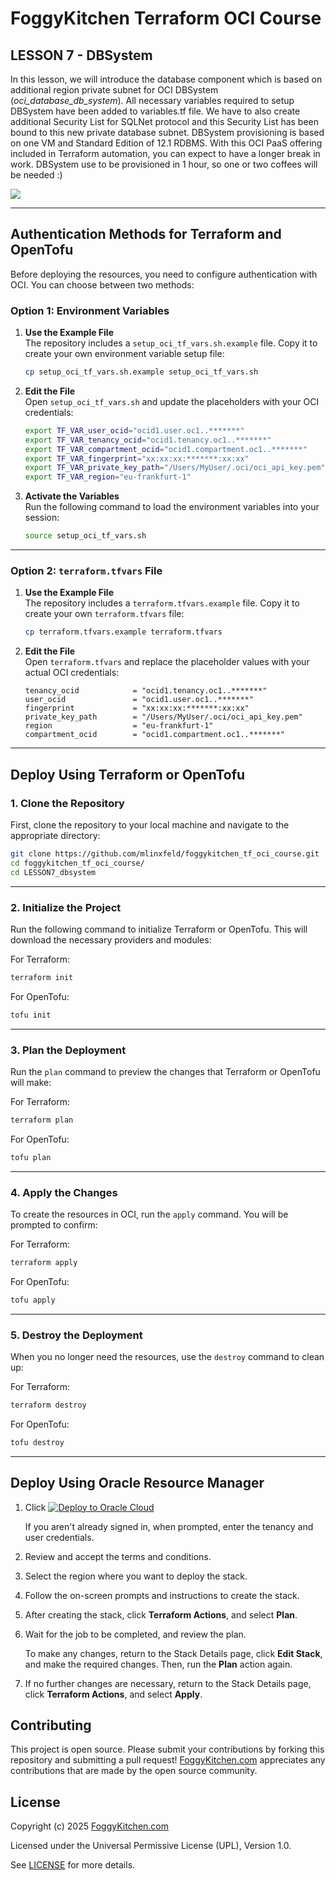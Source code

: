 # FoggyKitchen Terraform OCI Course

## LESSON 7 - DBSystem

In this lesson, we will introduce the database component which is based on additional region private subnet for OCI DBSystem (*oci_database_db_system*). All necessary variables required to setup DBSystem have been added to variables.tf file. We have to also create additional Security List for SQLNet protocol and this Security List has been bound to this new private database subnet. DBSystem provisioning is based on one VM and Standard Edition of 12.1 RDBMS. With this OCI PaaS offering included in Terraform automation, you can expect to have a longer break in work. DBSystem use to be provisioned in 1 hour, so one or two coffees will be needed :)

![](LESSON7_dbsystem.jpg)

---

## Authentication Methods for Terraform and OpenTofu

Before deploying the resources, you need to configure authentication with OCI. You can choose between two methods:

### **Option 1: Environment Variables**

1. **Use the Example File**  
   The repository includes a `setup_oci_tf_vars.sh.example` file. Copy it to create your own environment variable setup file:

   ```bash
   cp setup_oci_tf_vars.sh.example setup_oci_tf_vars.sh
   ```

2. **Edit the File**  
   Open `setup_oci_tf_vars.sh` and update the placeholders with your OCI credentials:

   ```bash
   export TF_VAR_user_ocid="ocid1.user.oc1..*******"
   export TF_VAR_tenancy_ocid="ocid1.tenancy.oc1..*******"
   export TF_VAR_compartment_ocid="ocid1.compartment.oc1..*******"
   export TF_VAR_fingerprint="xx:xx:xx:*******:xx:xx"
   export TF_VAR_private_key_path="/Users/MyUser/.oci/oci_api_key.pem"
   export TF_VAR_region="eu-frankfurt-1"
   ```

3. **Activate the Variables**  
   Run the following command to load the environment variables into your session:

   ```bash
   source setup_oci_tf_vars.sh
   ```

---

### **Option 2: `terraform.tfvars` File**

1. **Use the Example File**  
   The repository includes a `terraform.tfvars.example` file. Copy it to create your own `terraform.tfvars` file:

   ```bash
   cp terraform.tfvars.example terraform.tfvars
   ```

2. **Edit the File**  
   Open `terraform.tfvars` and replace the placeholder values with your actual OCI credentials:

   ```hcl
   tenancy_ocid            = "ocid1.tenancy.oc1..*******"
   user_ocid               = "ocid1.user.oc1..*******"
   fingerprint             = "xx:xx:xx:*******:xx:xx"
   private_key_path        = "/Users/MyUser/.oci/oci_api_key.pem"
   region                  = "eu-frankfurt-1"
   compartment_ocid        = "ocid1.compartment.oc1..*******"
   ```

---

## Deploy Using Terraform or OpenTofu

### **1. Clone the Repository**

First, clone the repository to your local machine and navigate to the appropriate directory:

```bash
git clone https://github.com/mlinxfeld/foggykitchen_tf_oci_course.git
cd foggykitchen_tf_oci_course/
cd LESSON7_dbsystem
```

---

### **2. Initialize the Project**

Run the following command to initialize Terraform or OpenTofu. This will download the necessary providers and modules:

For Terraform:
```bash
terraform init
```

For OpenTofu:
```bash
tofu init
```

---

### **3. Plan the Deployment**

Run the `plan` command to preview the changes that Terraform or OpenTofu will make:

For Terraform:
```bash
terraform plan
```

For OpenTofu:
```bash
tofu plan
```

---

### **4. Apply the Changes**

To create the resources in OCI, run the `apply` command. You will be prompted to confirm:

For Terraform:
```bash
terraform apply
```

For OpenTofu:
```bash
tofu apply
```

---

### **5. Destroy the Deployment**

When you no longer need the resources, use the `destroy` command to clean up:

For Terraform:
```bash
terraform destroy
```

For OpenTofu:
```bash
tofu destroy
```

---

## Deploy Using Oracle Resource Manager

1. Click [![Deploy to Oracle Cloud](https://oci-resourcemanager-plugin.plugins.oci.oraclecloud.com/latest/deploy-to-oracle-cloud.svg)](https://cloud.oracle.com/resourcemanager/stacks/create?region=home&zipUrl=https://github.com/mlinxfeld/foggykitchen_tf_oci_course/releases/latest/download/LESSON7_dbsystem.zip)

    If you aren't already signed in, when prompted, enter the tenancy and user credentials.

2. Review and accept the terms and conditions.

3. Select the region where you want to deploy the stack.

4. Follow the on-screen prompts and instructions to create the stack.

5. After creating the stack, click **Terraform Actions**, and select **Plan**.

6. Wait for the job to be completed, and review the plan.

    To make any changes, return to the Stack Details page, click **Edit Stack**, and make the required changes. Then, run the **Plan** action again.

7. If no further changes are necessary, return to the Stack Details page, click **Terraform Actions**, and select **Apply**.

## Contributing
This project is open source. Please submit your contributions by forking this repository and submitting a pull request! [FoggyKitchen.com](https://foggykitchen.com/) appreciates any contributions that are made by the open source community.

## License
Copyright (c) 2025 [FoggyKitchen.com](https://foggykitchen.com/)

Licensed under the Universal Permissive License (UPL), Version 1.0.

See [LICENSE](LICENSE) for more details.
